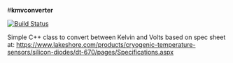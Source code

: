 #**kmvconverter**

[![Build Status][1]][2]

[1]: https://travis-ci.org/lislej/kmvconverter.svg?branch=master
[2]: https://travis-ci.org/lislej/kmvconverter



Simple C++ class to convert between Kelvin and Volts based on spec sheet at:
https://www.lakeshore.com/products/cryogenic-temperature-sensors/silicon-diodes/dt-670/pages/Specifications.aspx

